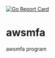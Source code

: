 [![Go Report Card](https://goreportcard.com/badge/github.com/tenorwill/awsmfa)](https://goreportcard.com/report/github.com/tenorwill/awsmfa)
# awsmfa
awsmfa program
